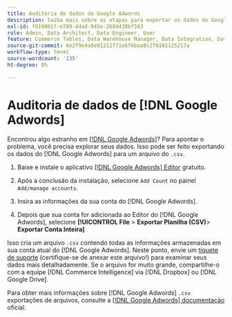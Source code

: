 ```yaml
---
title: Auditoria de dados do Google Adwords
description: Saiba mais sobre as etapas para exportar os dados do Google Adwords.
exl-id: f619801f-e789-44ad-945e-268d430bf583
role: Admin, Data Architect, Data Engineer, User
feature: Commerce Tables, Data Warehouse Manager, Data Integration, Data Import/Export
source-git-commit: 6e2f9e4a9e91212771e6f6baa8c2f8101125217a
workflow-type: tm+mt
source-wordcount: '135'
ht-degree: 0%

---
```


# Auditoria de dados de [!DNL Google Adwords]

Encontrou algo estranho em [[!DNL Google Adwords]](../integrations/google-adwords.md)? Para apontar o problema, você precisa explorar seus dados. Isso pode ser feito exportando os dados do [!DNL Google Adwords] para um arquivo do `.csv`.

1. Baixe e instale o aplicativo [[!DNL Google Adwords] Editor](https://ads.google.com/home/tools/ads-editor/) gratuito.

1. Após a conclusão da instalação, selecione `Add Count` no painel `Add/manage accounts`.

1. Insira as informações da sua conta do [!DNL Google Adwords].

1. Depois que sua conta for adicionada ao Editor do [!DNL Google Adwords], selecione **[!UICONTROL File** > **&#x200B; Exportar Planilha (CSV)**> **Exportar Conta Inteira]**

Isso cria um arquivo `.csv` contendo todas as informações armazenadas em sua conta atual do [!DNL Google Adwords]. Neste ponto, envie um [tíquete de suporte](https://experienceleague.adobe.com/docs/commerce-knowledge-base/kb/troubleshooting/miscellaneous/mbi-service-policies.html) (certifique-se de anexar este arquivo!) para examinar seus dados mais detalhadamente. Se o arquivo for muito grande, compartilhe-o com a equipe [!DNL Commerce Intelligence] via [!DNL Dropbox] ou [!DNL Google Drive].

Para obter mais informações sobre [!DNL Google Adwords] `.csv` exportações de arquivos, consulte a [[!DNL Google Adwords] documentação](https://support.google.com/google-ads/editor/answer/38657?hl=en) oficial.
